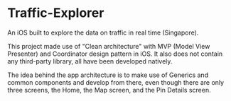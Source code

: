 # Traffic-Explorer
An iOS built to explore the data on traffic in real time (Singapore).

This project made use of "Clean architecture" with MVP (Model View Presenter) and Coordinator design pattern in iOS. It also does not contain any third-party library, all have been developed natively.

The idea behind the app architecture is to make use of Generics and common components and develop from there, even though there are only three screens, the Home, the Map screen, and the Pin Details screen.
